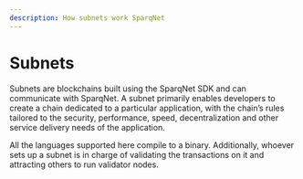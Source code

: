 ```yaml
---
description: How subnets work SparqNet
---
```


# Subnets

Subnets are blockchains built using the SparqNet SDK and can communicate with SparqNet. A subnet primarily enables developers to create a chain dedicated to a particular application, with the chain’s rules tailored to the security, performance, speed, decentralization and other service delivery needs of the application.&#x20;

All the languages supported here compile to a binary. Additionally, whoever sets up a subnet is in charge of validating the transactions on it and attracting others to run validator nodes.&#x20;
